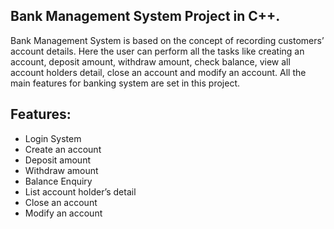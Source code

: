 ## Bank Management System Project in C++.

Bank Management System is based on the concept of recording customers’ account details. Here the user can perform all the tasks like creating an account, deposit amount, withdraw amount, check balance, view all account holders detail, close an account and modify an account. All the main features for banking system are set in this project.

## Features:
* Login System
* Create an account
* Deposit amount
* Withdraw amount
* Balance Enquiry
* List account holder’s detail
* Close an account
* Modify an account

